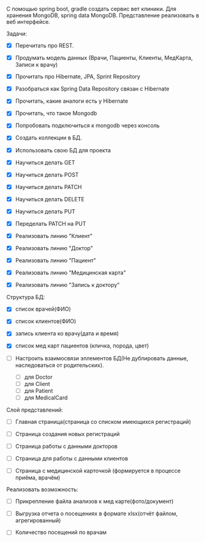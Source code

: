 
С помощью spring boot, gradle создать сервис вет клиники.
Для хранения MongoDB, spring data MongoDB. Представление реализовать в веб интерфейсе.

Задачи:
- [x] Перечитать про REST.
- [x] Продумать модель данных (Врачи, Пациенты, Клиенты, МедКарта, Записи к врачу)
- [x] Прочитать про Hibernate, JPA, Sprint Repository
- [x] Разобраться как Spring Data Repository связан с Hibernate
- [x] Прочитать, какие аналоги есть у Hibernate
- [x] Прочитать, что такое Mongodb
- [x] Попробовать подключиться к mongodb через консоль
- [x] Создать коллекции в БД.
- [x] Использовать свою БД для проекта

- [x] Научиться делать GET
- [x] Научиться делать POST
- [x] Научиться делать PATCH
- [x] Научиться делать DELETE
- [x] Научиться делать PUT
- [x] Переделать PATCH на PUT

- [x] Реализовать линию "Клиент"
- [x] Реализовать линию "Доктор"
- [x] Реализовать линию "Пациент"
- [x] Реализовать линию "Медицинская карта"
- [x] Реализовать линию "Запись к доктору"

Структура БД:
- [x] список врачей(ФИО)
- [x] список клиентов(ФИО)
- [x] запись клиента ко врачу(дата и время)
- [x] список мед карт пациентов (кличка, порода, цвет)

- [ ] Настроить взаимосвязи эллементов БД(Не дублировать данные, наследоваться от родительских).
  - [ ] для Doctor
  - [ ] для Client
  - [ ] для Patient
  - [ ] для MedicalCard

Слой представлений:
- [ ] Главная страница(страница со списком имеющихся регистраций)
- [ ] Страница создания новых регистраций
- [ ] Страница работы с данными докторов
- [ ] Страница для работы с данными клиентов
- [ ] Страница с медицинской карточкой (формируется в процессе приёма, врачём)


Реализовать возможность:
- [ ] Прикрепление файла анализов к мед карте(фото/документ)
- [ ] Выгрузка отчета о посещениях в формате xlsx(отчёт файлом, агрегированный)
- [ ] Количество посещений по врачам


